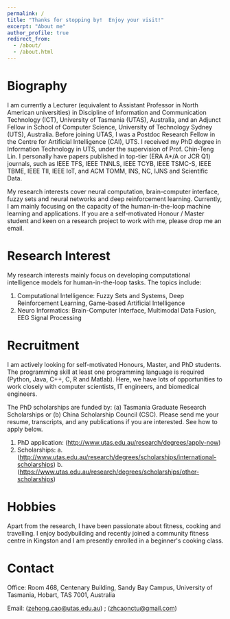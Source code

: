 ```yaml
---
permalink: /
title: "Thanks for stopping by!  Enjoy your visit!"
excerpt: "About me"
author_profile: true
redirect_from: 
  - /about/
  - /about.html
---
```


Biography
======
I am currently a Lecturer (equivalent to Assistant Professor in North American universities) in Discipline of Information and Communication Technology (ICT), University of Tasmania (UTAS), Australia, and an Adjunct Fellow in School of Computer Science, University of Technology Sydney (UTS), Australia. Before joining UTAS, I was a Postdoc Research Fellow in the Centre for Artificial Intelligence (CAI), UTS. I received my PhD degree in Information Technology in UTS, under the supervision of Prof. Chin-Teng Lin. I personally have papers published in top-tier (ERA A*/A or JCR Q1) journals, such as IEEE TFS, IEEE TNNLS, IEEE TCYB, IEEE TSMC-S, IEEE TBME, IEEE TII, IEEE IoT, and ACM TOMM, INS, NC, IJNS and Scientific Data.

My research interests cover neural computation, brain-computer interface, fuzzy sets and neural networks and deep reinforcement learning. Currently, I am mainly focusing on the capacity of the human-in-the-loop machine learning and applications. If you are a self-motivated Honour / Master student and keen on a research project to work with me, please drop me an email.

Research Interest
======
My research interests mainly focus on developing computational intelligence models for human-in-the-loop tasks. The topics include:

1. Computational Intelligence: Fuzzy Sets and Systems, Deep Reinforcement Learning, Game-based Artificial Intelligence
2. Neuro Informatics: Brain-Computer Interface, Multimodal Data Fusion, EEG Signal Processing

Recruitment
======
I am actively looking for self-motivated Honours, Master, and PhD students. The programming skill at least one programming language is required (Python, Java, C++, C, R and Matlab). Here, we have lots of opportunities to work closely with computer scientists, IT engineers, and biomedical engineers.

The PhD scholarships are funded by: (a) Tasmania Graduate Research Scholarships or (b) China Scholarship Council (CSC). Please send me your resume, transcripts, and any publications if you are interested. See how to apply below.

1. PhD application: (http://www.utas.edu.au/research/degrees/apply-now)
2. Scholarships: 
a. (http://www.utas.edu.au/research/degrees/scholarships/international-scholarships)
b. (https://www.utas.edu.au/research/degrees/scholarships/other-scholarships)

Hobbies
======
Apart from the research, I have been passionate about fitness, cooking and travelling. I enjoy bodybuilding and recently joined a community fitness centre in Kingston and I am presently enrolled in a beginner's cooking class.

Contact
======
Office: Room 468, Centenary Building, Sandy Bay Campus, University of Tasmania, Hobart, TAS 7001, Australia

Email: (zehong.cao@utas.edu.au) ; (zhcaonctu@gmail.com)

